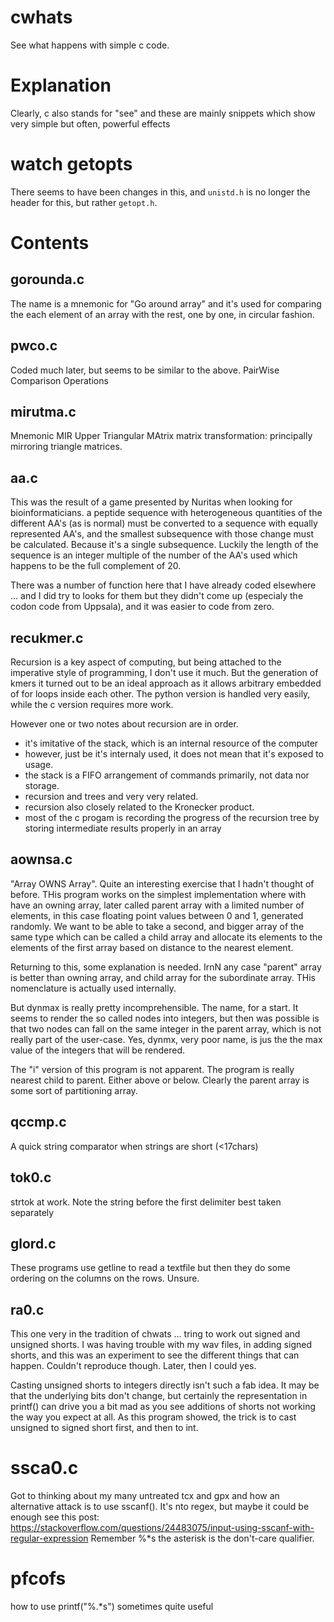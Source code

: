# cwhats
See what happens with simple c code.

# Explanation
Clearly, c also stands for "see" and these are mainly snippets
which show very simple but often, powerful effects

# watch getopts
There seems to have been changes in this, and `unistd.h` is no longer the header for this, but rather `getopt.h`.

# Contents


## gorounda.c
The name is a mnemonic for "Go around array" and it's used for comparing the
each element of an array with the rest, one by one, in circular fashion.

## pwco.c
Coded much later, but seems to be similar to the above. PairWise Comparison Operations

## mirutma.c
Mnemonic MIR Upper Triangular MAtrix
matrix transformation: principally mirroring triangle matrices.

## aa.c
This was the result of a game presented by Nuritas when looking for bioinformaticians.
a peptide sequence with heterogeneous quantities of the different AA's (as is normal)
must be converted to a sequence with equally represented AA's, and the smallest subsequence
with those change must be calculated. Because it's a single subsequence. Luckily the length of the sequence
is an integer multiple of the number of the AA's used which happens to be the full complement of 20.

There was a number of function here that I have already coded elsewhere ... and I did try to looks for them
but they didn't come up (especialy the codon code from Uppsala), and it was easier to code from zero.

## recukmer.c
Recursion is a key aspect of computing, but being attached to the imperative style of programming, I don't use it much.  But the generation of kmers it turned out to be an ideal approach as it allows arbitrary embedded of for loops inside each other.
The python version is handled very easily, while the c version requires more work.

However one or two notes about recursion are in order. 
* it's imitative of the stack, which is an internal resource of the computer
* however, just be it's internaly used, it does not mean that it's exposed to usage.
* the stack is a FIFO arrangement of commands primarily, not data nor storage.
* recursion and trees and very very related.
* recursion also closely related to the Kronecker product.
* most of the c progam is recording the progress of the recursion tree by storing intermediate results properly in an array

## aownsa.c
"Array OWNS Array". Quite an interesting exercise that I hadn't thought of before. THis program works on the simplest implementation
where with have an owning array, later called parent array with a limited number of elements, in this case floating point values between 0 and 1, generated randomly. We want to be able to take a second, and bigger array of the same type which can be called a child array and allocate its elements to the elements of the first array based on distance to the nearest element.

Returning to this, some explanation is needed. IrnN any case "parent" array is better than owning array, and child array for the subordinate array. THis nomenclature is actually used internally.

But dynmax is really pretty incomprehensible. The name, for a start. It seems to render the so called nodes into
integers, but then was possible is that two nodes can fall on the same integer in the parent array, which is not really part of the user-case.
Yes, dynmx, very poor name, is jus the the max value of the integers that will be rendered.

The "i" version of this program is not apparent. The program is really nearest child to parent. Either above or below. Clearly the parent array is some sort of partitioning array.

## qccmp.c
A quick string comparator when strings are short (<17chars)

## tok0.c
strtok at work. Note the string before the first delimiter best taken separately

## glord.c
These programs use getline to read a textfile but then they do some ordering on the columns on the rows. Unsure.

## ra0.c
This one very in the tradition of chwats ... tring to work out signed and unsigned shorts.
I was having trouble with my wav files, in adding signed shorts, and this was an experiment to see the different things that can happen.
Couldn't reproduce though. Later, then I could yes.

Casting unsigned shorts to integers directly isn't such a fab idea. It may be that the underlying bits don't change, but certainly the representation in printf()
can drive you a bit mad as you see additions of shorts not working the way you expect at all.
As this program showed, the trick is to cast unsigned to signed short first, and then to int.

# ssca0.c
Got to thinking about my many untreated tcx and gpx and how an alternative attack is to use sscanf(). It's nto regex, but maybe it could be enough
see this post: https://stackoverflow.com/questions/24483075/input-using-sscanf-with-regular-expression
Remember %*s the asterisk is the don't-care qualifier.

# pfcofs
how to use printf("%.*s") sometimes quite useful

